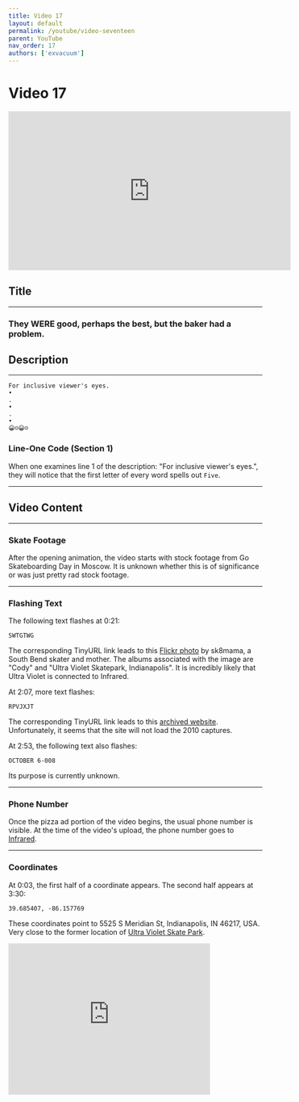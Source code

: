 ```yaml
---
title: Video 17
layout: default
permalink: /youtube/video-seventeen
parent: YouTube
nav_order: 17
authors: ['exvacuum']
---
```


# Video 17
<iframe width="560" height="315" src="https://www.youtube.com/embed/hQIa3g-mp9o" frameborder="0" allow="accelerometer; autoplay; encrypted-media; gyroscope; picture-in-picture" allowfullscreen></iframe>

## Title

---

### They WERE good, perhaps the best, but the baker had a problem.

## Description

---

```
For inclusive viewer's eyes.
•
.
•
.
•
😀☺😀☺
```

### Line-One Code (Section 1)
When one examines line 1 of the description: "For inclusive viewer's eyes.", they will notice that the first letter of every word spells out `Five`.

---

## Video Content

---

### Skate Footage
After the opening animation, the video starts with stock footage from Go Skateboarding Day in Moscow. It is unknown whether this is of significance or was just pretty rad stock footage.

---

### Flashing Text
The following text flashes at 0:21:
```
SWTGTWG
```
The corresponding TinyURL link leads to this [Flickr photo](https://www.flickr.com/photos/sk8mama/71308871/in/photostream/) by sk8mama, a South Bend skater and mother. The albums associated with the image are "Cody" and "Ultra Violet Skatepark, Indianapolis". It is incredibly likely that Ultra Violet is connected to Infrared.

At 2:07, more text flashes:
```
RPVJXJT
``` 
The corresponding TinyURL link leads to this [archived website](https://web.archive.org/web/20100722103734/http://www.uvskate.net/). Unfortunately, it seems that the site will not load the 2010 captures.

At 2:53, the following text also flashes:
```
OCTOBER 6-008
```
Its purpose is currently unknown.

---

### Phone Number
Once the pizza ad portion of the video begins, the usual phone number is visible. At the time of the video's upload, the phone number goes to [Infrared](../lore/organizations/irskateco).

---

### Coordinates
At 0:03, the first half of a coordinate appears. The second half appears at 3:30:
```
39.685407, -86.157769
```

These coordinates point to 5525 S Meridian St, Indianapolis, IN 46217, USA. Very close to the former location of [Ultra Violet Skate Park](../lore/organizations/uvskate).
<iframe src="https://www.google.com/maps/embed?pb=!1m18!1m12!1m3!1d3070.411070267252!2d-86.15853874094368!3d39.68546052803346!2m3!1f0!2f0!3f0!3m2!1i1024!2i768!4f13.1!3m3!1m2!1s0x0%3A0x0!2zMznCsDQxJzA3LjUiTiA4NsKwMDknMjguMCJX!5e0!3m2!1sen!2sca!4v1576544755838!5m2!1sen!2sca" width="400" height="300" frameborder="0" style="border:0;" allowfullscreen=""></iframe>
